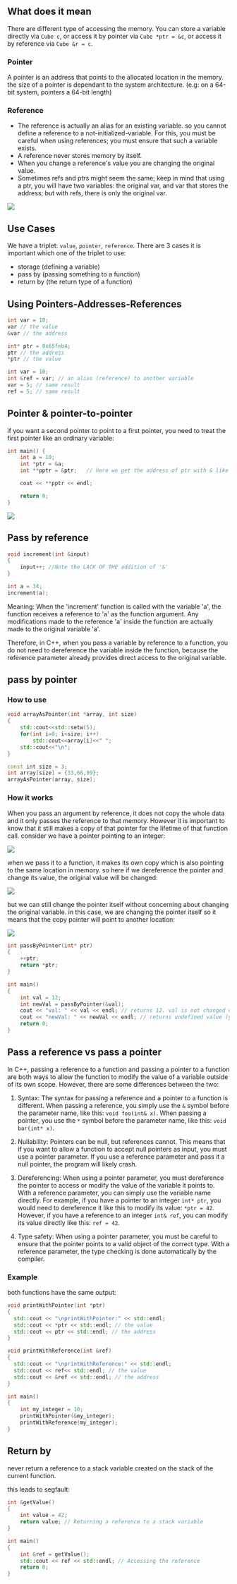 ## What does it mean

There are different type of accessing the memory. You can store a variable directly via `Cube c`, or access it by pointer via `Cube *ptr = &c`, or access it by reference via `Cube &r = c`.

### Pointer

A pointer is an address that points to the allocated location in the memory. the size of a pointer is dependant to the system architecture. (e.g: on a 64-bit system, pointers a 64-bit length)

### Reference

- The reference is actually an alias for an existing variable. so you cannot define a reference to a not-initialized-variable. For this, you must be careful when using references; you must ensure that such a variable exists.
- A reference never stores memory by itself.
- When you change a reference's value you are changing the original value.
- Sometimes refs and ptrs might seem the same; keep in mind that using a ptr, you will have two variables: the original var, and var that stores the address; but with refs, there is only the original var.

![](/images/ptr-ref.PNG)

## Use Cases

We have a triplet: `value`, `pointer`, `reference`. There are 3 cases it is important which one of the triplet to use:

- storage (defining a variable)
- pass by (passing something to a function)
- return by (the return type of a function)

## Using Pointers-Addresses-References

```cpp
int var = 10;
var // the value
&var // the address
```

```cpp
int* ptr = 0x65feb4;
ptr // the address
*ptr // the value
```

```cpp
int var = 10;
int &ref = var; // an alias (reference) to another variable
var = 5; // same result
ref = 5; // same result
```

## Pointer & pointer-to-pointer
if you want a second pointer to point to a first pointer, you need to treat the first pointer like an ordinary variable:
```cpp
int main() {
    int a = 10;          
    int *ptr = &a;       
    int **pptr = &ptr;   // here we get the address of ptr with & like a normal variable

    cout << **pptr << endl;  

    return 0;
}
```

![](/images/ptr-to-ptr.jpeg)

## Pass by reference

```cpp
void increment(int &input)
{
    input++; //Note the LACK OF THE addition of '&'
}

int a = 34;
increment(a);
```

Meaning: When the 'increment' function is called with the variable 'a', the function receives a reference to 'a' as the function argument. Any modifications made to the reference 'a' inside the function are actually made to the original variable 'a'.

Therefore, in C++, when you pass a variable by reference to a function, you do not need to dereference the variable inside the function, because the reference parameter already provides direct access to the original variable.

## pass by pointer

### How to use

```cpp
void arrayAsPointer(int *array, int size)
{
    std::cout<<std::setw(5);
    for(int i=0; i<size; i++)
        std::cout<<array[i]<<" ";
    std::cout<<"\n";
}

const int size = 3;
int array[size] = {33,66,99};
arrayAsPointer(array, size);
```

### How it works

When you pass an argument by reference, it does not copy the whole data and it only passes the reference to that memory. However it is important to know that it still makes a copy of that pointer for the lifetime of that function call. consider we have a pointer pointing to an integer:

![](/images/pass-by-pointer1.png)

when we pass it to a function, it makes its own copy which is also pointing to the same location in memory. so here if we dereference the pointer and change its value, the original value will be changed:

![](/images/pass-by-pointer2.png)

but we can still change the pointer itself without concerning about changing the original variable. in this case, we are changing the pointer itself so it means that the copy pointer will point to another location:

![](/images/pass-by-pointer3.png)

```cpp
int passByPointer(int* ptr)
{
    ++ptr;
    return *ptr;
}

int main()
{
    int val = 12;
    int newVal = passByPointer(&val);
    cout << "val: " << val << endl; // returns 12. val is not changed despite that we are changing the argument of the function in it
    cout << "newVal: " << newVal << endl; // returns undefined value (you can also decide to point to an specific location
    return 0;
}
```

## Pass a reference vs pass a pointer

In C++, passing a reference to a function and passing a pointer to a function are both ways to allow the function to modify the value of a variable outside of its own scope. However, there are some differences between the two:

1. Syntax: The syntax for passing a reference and a pointer to a function is different. When passing a reference, you simply use the `&` symbol before the parameter name, like this: `void foo(int& x)`. When passing a pointer, you use the `*` symbol before the parameter name, like this: `void bar(int* x)`.

2. Nullability: Pointers can be null, but references cannot. This means that if you want to allow a function to accept null pointers as input, you must use a pointer parameter. If you use a reference parameter and pass it a null pointer, the program will likely crash.

3. Dereferencing: When using a pointer parameter, you must dereference the pointer to access or modify the value of the variable it points to. With a reference parameter, you can simply use the variable name directly. For example, if you have a pointer to an integer `int* ptr`, you would need to dereference it like this to modify its value: `*ptr = 42`. However, if you have a reference to an integer `int& ref`, you can modify its value directly like this: `ref = 42`.

4. Type safety: When using a pointer parameter, you must be careful to ensure that the pointer points to a valid object of the correct type. With a reference parameter, the type checking is done automatically by the compiler.

### Example

both functions have the same output:

```cpp
void printWithPointer(int *ptr)
{
  std::cout << "\nprintWithPointer:" << std::endl;
  std::cout << *ptr << std::endl; // the value
  std::cout << ptr << std::endl; // the address
}
```

```cpp
void printWithReference(int &ref)
{
  std::cout << "\nprintWithReference:" << std::endl;
  std::cout << ref<< std::endl; // the value
  std::cout << &ref << std::endl; // the address
}
```

```cpp
int main()
{
    int my_integer = 10;
    printWithPointer(&my_integer);
    printWithReference(my_integer);
}
```
## Return by
never return a reference to a stack variable created on the stack of the current function. 

this leads to segfault:

```cpp
int &getValue()
{
    int value = 42;
    return value; // Returning a reference to a stack variable
}

int main()
{
    int &ref = getValue();
    std::cout << ref << std::endl; // Accessing the reference
    return 0;
}
```
